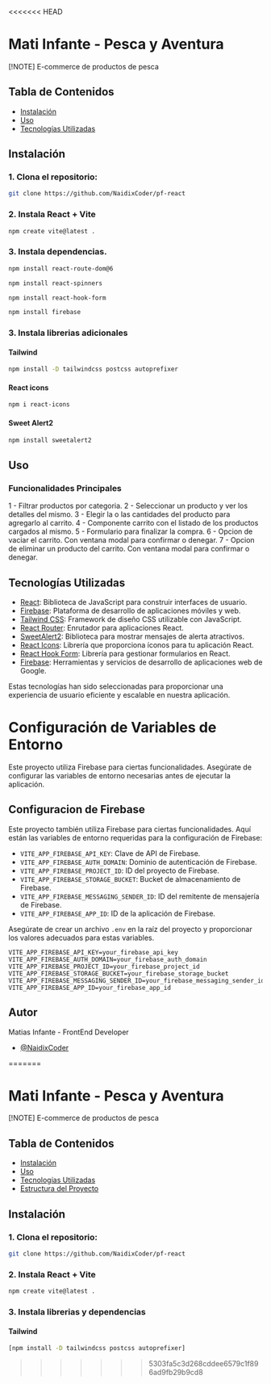 <<<<<<< HEAD
# Mati Infante - Pesca y Aventura
[!NOTE]
E-commerce de productos de pesca

## Tabla de Contenidos

- [Instalación](#instalación)
- [Uso](#uso)
- [Tecnologías Utilizadas](#tecnologías-utilizadas)

## Instalación

### 1. Clona el repositorio:

```bash
git clone https://github.com/NaidixCoder/pf-react

```

### 2. Instala React + Vite
```bash
npm create vite@latest .
```

### 3. Instala dependencias.
```bash
npm install react-route-dom@6
```
```bash
npm install react-spinners
```
```bash
npm install react-hook-form
```

```bash
npm install firebase
```

### 3. Instala librerias adicionales

#### Tailwind
```bash
npm install -D tailwindcss postcss autoprefixer
```

#### React icons
```bash
npm i react-icons
```

#### Sweet Alert2
```bash
npm install sweetalert2
```

## Uso

### Funcionalidades Principales
1 - Filtrar productos por categoria.
2 - Seleccionar un producto y ver los detalles del mismo.
3 - Elegir la o las cantidades del producto para agregarlo al carrito.
4 - Componente carrito con el listado de los productos cargados al mismo.
5 - Formulario para finalizar la compra.
6 - Opcion de vaciar el carrito. Con ventana modal para confirmar o denegar.
7 - Opcion de eliminar un producto del carrito. Con ventana modal para confirmar o denegar.

## Tecnologías Utilizadas

- [React](https://reactjs.org/): Biblioteca de JavaScript para construir interfaces de usuario.
- [Firebase](https://firebase.google.com/): Plataforma de desarrollo de aplicaciones móviles y web.
- [Tailwind CSS](https://tailwindcss.com/): Framework de diseño CSS utilizable con JavaScript.
- [React Router](https://reactrouter.com/): Enrutador para aplicaciones React.
- [SweetAlert2](https://sweetalert2.github.io/): Biblioteca para mostrar mensajes de alerta atractivos.
- [React Icons](https://react-icons.github.io/react-icons/): Librería que proporciona íconos para tu aplicación React.
- [React Hook Form](https://react-hook-form.com/): Librería para gestionar formularios en React.
- [Firebase](https://firebase.google.com/): Herramientas y servicios de desarrollo de aplicaciones web de Google.

Estas tecnologías han sido seleccionadas para proporcionar una experiencia de usuario eficiente y escalable en nuestra aplicación.


# Configuración de Variables de Entorno

Este proyecto utiliza Firebase para ciertas funcionalidades. Asegúrate de configurar las variables de entorno necesarias antes de ejecutar la aplicación.

## Configuracion de Firebase

Este proyecto también utiliza Firebase para ciertas funcionalidades. Aquí están las variables de entorno requeridas para la configuración de Firebase:

- `VITE_APP_FIREBASE_API_KEY`: Clave de API de Firebase.
- `VITE_APP_FIREBASE_AUTH_DOMAIN`: Dominio de autenticación de Firebase.
- `VITE_APP_FIREBASE_PROJECT_ID`: ID del proyecto de Firebase.
- `VITE_APP_FIREBASE_STORAGE_BUCKET`: Bucket de almacenamiento de Firebase.
- `VITE_APP_FIREBASE_MESSAGING_SENDER_ID`: ID del remitente de mensajería de Firebase.
- `VITE_APP_FIREBASE_APP_ID`: ID de la aplicación de Firebase.

Asegúrate de crear un archivo `.env` en la raíz del proyecto y proporcionar los valores adecuados para estas variables.

```env
VITE_APP_FIREBASE_API_KEY=your_firebase_api_key
VITE_APP_FIREBASE_AUTH_DOMAIN=your_firebase_auth_domain
VITE_APP_FIREBASE_PROJECT_ID=your_firebase_project_id
VITE_APP_FIREBASE_STORAGE_BUCKET=your_firebase_storage_bucket
VITE_APP_FIREBASE_MESSAGING_SENDER_ID=your_firebase_messaging_sender_id
VITE_APP_FIREBASE_APP_ID=your_firebase_app_id
```

## Autor

Matias Infante - FrontEnd Developer

- [@NaidixCoder](https://www.github.com/https://github.com/NaidixCoder)

=======

# Mati Infante - Pesca y Aventura
[!NOTE]
E-commerce de productos de pesca

## Tabla de Contenidos

- [Instalación](#instalación)
- [Uso](#uso)
- [Tecnologías Utilizadas](#tecnologías-utilizadas)
- [Estructura del Proyecto](#estructura-del-proyecto)


## Instalación

### 1. Clona el repositorio:

```bash
git clone https://github.com/NaidixCoder/pf-react

```

### 2. Instala React + Vite
```bash
npm create vite@latest .
```

### 3. Instala librerias y dependencias

#### Tailwind
```bash
[npm install -D tailwindcss postcss autoprefixer]
```
>>>>>>> 5303fa5c3d268cddee6579c1f896ad9fb29b9cd8
